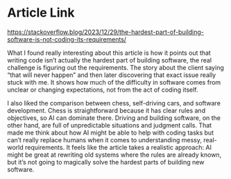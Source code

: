# Article Link

https://stackoverflow.blog/2023/12/29/the-hardest-part-of-building-software-is-not-coding-its-requirements/

What I found really interesting about this article is how it points out that writing code isn’t actually the hardest part of building software, the real challenge is figuring out the requirements. The story about the client saying “that will never happen” and then later discovering that exact issue really stuck with me. It shows how much of the difficulty in software comes from unclear or changing expectations, not from the act of coding itself.

I also liked the comparison between chess, self-driving cars, and software development. Chess is straightforward because it has clear rules and objectives, so AI can dominate there. Driving and building software, on the other hand, are full of unpredictable situations and judgment calls. That made me think about how AI might be able to help with coding tasks but can’t really replace humans when it comes to understanding messy, real-world requirements. It feels like the article takes a realistic approach: AI might be great at rewriting old systems where the rules are already known, but it’s not going to magically solve the hardest parts of building new software.

